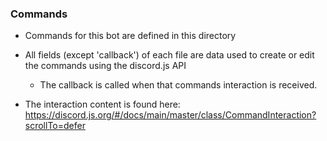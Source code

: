 ### Commands

- Commands for this bot are defined in this directory
- All fields (except 'callback') of each file are data used to create or edit the commands using the discord.js API
    - The callback is called when that commands interaction is received.
    
- The interaction content is found here: https://discord.js.org/#/docs/main/master/class/CommandInteraction?scrollTo=defer
